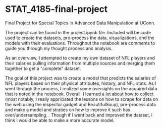 # STAT_4185-final-project
Final Project for Special Topics In Advanced Data Manipulation at UConn.

The project can be found in the project.ipynb file. Included will be code used to create the datasets, pre-process the data, visualizations, and the models with their evaluations. Throughout the notebook are comments to guide you through my thought process and analysis. 

As an overview, I attempted to create my own dataset of NFL players and their salaries pulling information from multiple sources and merging them together to get a "complete" dataset. 

The goal of this project was to create a model that predicts the salaries of NFL players based on their physical attributes, history, and NFL stats. As I went through the process, I realized some oversights on the acquired data that is noted in the notebook. Overall, I learned a lot about how to collect (most notably, I really appriciated the lessons on how to scrape for data on the web using the inspector gadget and BeautifulSoup), pre-process data and make a model and straties on how to improve it such has over/undersampling, . Though if I went back and improved the dataset, I think I would be able to make a more accurate model. 
